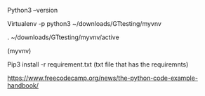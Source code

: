 Python3 –version 

Virtualenv  -p python3  ~/downloads/GTtesting/myvnv

.  ~/downloads/GTtesting/myvnv/active

(myvnv)

Pip3 install  -r requirement.txt (txt file that has the requiremnts)


https://www.freecodecamp.org/news/the-python-code-example-handbook/